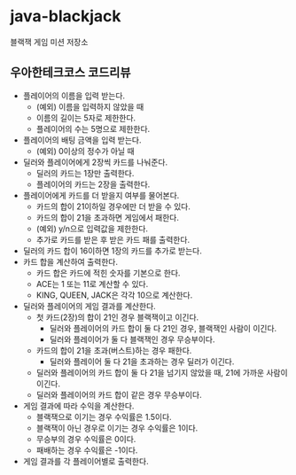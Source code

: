 # java-blackjack
블랙잭 게임 미션 저장소

## 우아한테크코스 코드리뷰
* 플레이어의 이름을 입력 받는다.
    * (예외) 이름을 입력하지 않았을 때
    * 이름의 길이는 5자로 제한한다.
    * 플레이어의 수는 5명으로 제한한다.
* 플레이어의 배팅 금액을 입력 받는다.
    * (예외) 0이상의 정수가 아닐 때
* 딜러와 플레이어에게 2장씩 카드를 나눠준다.
    * 딜러의 카드는 1장만 출력한다.
    * 플레이어의 카드는 2장을 출력한다.
* 플레이어에게 카드를 더 받을지 여부를 물어본다.
    * 카드의 합이 21이하일 경우에만 더 받을 수 있다.
    * 카드의 합이 21을 초과하면 게임에서 패한다.
    * (예외) y/n으로 입력값을 제한한다.
    * 추가로 카드를 받은 후 받은 카드 패를 출력한다.
* 딜러의 카드 합이 16이하면 1장의 카드를 추가로 받는다.
* 카드 합을 계산하여 출력한다.
    * 카드 합은 카드에 적힌 숫자를 기본으로 한다.
    * ACE는 1 또는 11로 계산할 수 있다.
    * KING, QUEEN, JACK은 각각 10으로 계산한다.
* 딜러와 플레이어의 게임 결과를 계산한다.
    * 첫 카드(2장)의 합이 21인 경우 블랙잭이고 이긴다.
       * 딜러와 플레이어의 카드 합이 둘 다 21인 경우, 블랙잭인 사람이 이긴다.
       * 딜러와 플레이어가 둘 다 블랙잭인 경우 무승부이다.
    * 카드의 합이 21을 초과(버스트)하는 경우 패한다.
        * 딜러와 플레이어 둘 다 21을 초과하는 경우 딜러가 이긴다.
    * 딜러와 플레이어의 카드 합이 둘 다 21을 넘기지 않았을 때, 21에 가까운 사람이 이긴다.
    * 딜러와 플레이어의 카드 합이 같은 경우 무승부이다.
* 게임 결과에 따라 수익을 계산한다.
    * 블랙잭으로 이기는 경우 수익률은 1.5이다.
    * 블랙잭이 아닌 경우로 이기는 경우 수익률은 1이다.
    * 무승부의 경우 수익률은 0이다.
    * 패배하는 경우 수익률은 -1이다.
* 게임 결과를 각 플레이어별로 출력한다.
